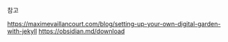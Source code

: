 참고

https://maximevaillancourt.com/blog/setting-up-your-own-digital-garden-with-jekyll
https://obsidian.md/download
